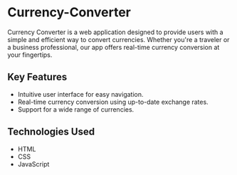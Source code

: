  # Currency-Converter
Currency Converter is a web application designed to provide users with a simple and efficient way to convert currencies. Whether you're a traveler or a business professional, our app offers real-time currency conversion at your fingertips.

## Key Features

- Intuitive user interface for easy navigation.
- Real-time currency conversion using up-to-date exchange rates.
- Support for a wide range of currencies.

## Technologies Used

- HTML
- CSS
- JavaScript
